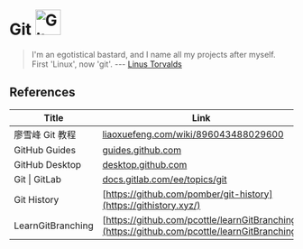 # Git <img src="../../image/Git_logo.png" alt="Git logo" height="45pt" width="!" />

> I'm an egotistical bastard, and I name all my projects after myself. First 'Linux', now 'git'. --- [Linus Torvalds](https://github.com/torvalds)

## 

## References
|Title|Link|
|-----|----|
|廖雪峰 Git 教程|[liaoxuefeng.com/wiki/896043488029600](https://www.liaoxuefeng.com/wiki/896043488029600)|
|GitHub Guides|[guides.github.com](https://guides.github.com/)|
|GitHub Desktop|[desktop.github.com](https://desktop.github.com/)|
|Git \| GitLab|[docs.gitlab.com/ee/topics/git](https://docs.gitlab.com/ee/topics/git/)|
|Git History|[https://github.com/pomber/git-history](https://githistory.xyz/)|
|LearnGitBranching|[https://github.com/pcottle/learnGitBranching](https://github.com/pcottle/learnGitBranching)|
